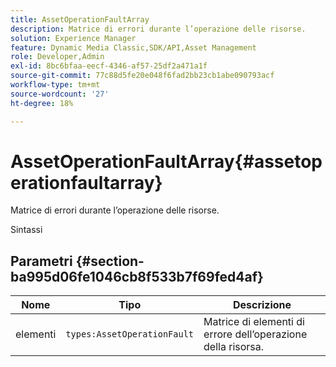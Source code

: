 ```yaml
---
title: AssetOperationFaultArray
description: Matrice di errori durante l’operazione delle risorse.
solution: Experience Manager
feature: Dynamic Media Classic,SDK/API,Asset Management
role: Developer,Admin
exl-id: 8bc6bfaa-eecf-4346-af57-25df2a471a1f
source-git-commit: 77c88d5fe20e048f6fad2bb23cb1abe090793acf
workflow-type: tm+mt
source-wordcount: '27'
ht-degree: 18%

---
```


# AssetOperationFaultArray{#assetoperationfaultarray}

Matrice di errori durante l’operazione delle risorse.

Sintassi

## Parametri {#section-ba995d06fe1046cb8f533b7f69fed4af}

| Nome | Tipo | Descrizione |
|---|---|---|
| elementi | `types:AssetOperationFault` | Matrice di elementi di errore dell’operazione della risorsa. |
